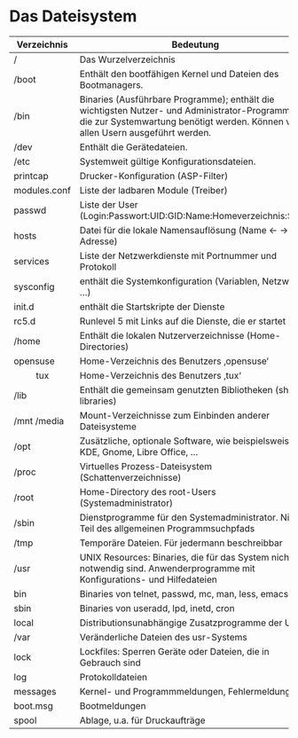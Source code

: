# Das Dateisystem
|Verzeichnis		|Bedeutung|
|-------------------|---------|
|/   				|Das Wurzelverzeichnis|
|/boot 				|Enthält den bootfähigen Kernel und Dateien des Bootmanagers.|
|/bin  				|Binaries (Ausführbare Programme); enthält die wichtigsten Nutzer- und Administrator-Programme, die zur Systemwartung benötigt werden. Können von allen Usern ausgeführt werden.|
|/dev  				|Enthält die Gerätedateien.|
|/etc  				|Systemweit gültige Konfigurationsdateien.|
|	printcap		|Drucker-Konfiguration (ASP-Filter)|
|	modules.conf	|Liste der ladbaren Module (Treiber)|
|	passwd			|Liste der User (Login:Passwort:UID:GID:Name:Homeverzeichnis:Shell)|
|	hosts			|Datei für die lokale Namensauflösung (Name <- -> IP-Adresse)|
|	services		|Liste der Netzwerkdienste mit Portnummer und Protokoll|
|	sysconfig		|enthält die Systemkonfiguration (Variablen, Netzwerk, …)|
|	init.d			|enthält die Startskripte der Dienste|
|		rc5.d		|Runlevel 5 mit Links auf die Dienste, die er startet|
|/home				|Enthält die lokalen Nutzerverzeichnisse (Home-Directories)|
|	opensuse		|Home-Verzeichnis des Benutzers ‚opensuse‘|
|<dd>tux				|Home-Verzeichnis des Benutzers ‚tux‘|
|/lib				|Enthält die gemeinsam genutzten Bibliotheken (shared libraries)|
|/mnt	/media		|Mount-Verzeichnisse zum Einbinden anderer Dateisysteme|
|/opt				|Zusätzliche, optionale Software, wie beispielsweise KDE, Gnome, Libre Office, …|
|/proc				|Virtuelles Prozess-Dateisystem (Schattenverzeichnisse)|
|/root				|Home-Directory des root-Users (Systemadministrator)|
|/sbin				|Dienstprogramme für den Systemadministrator. Nicht Teil des allgemeinen Programmsuchpfads|
|/tmp				|Temporäre Dateien. Für jedermann beschreibbar|
|/usr				|UNIX Resources: Binaries, die für das System nicht notwendig sind. Anwenderprogramme mit Konfigurations- und Hilfedateien|
|	bin				|Binaries von telnet, passwd, mc, man, less, emacs|
|	sbin			|Binaries von useradd, lpd, inetd, cron|
|	local			|Distributionsunabhängige Zusatzprogramme der User|
|/var				|Veränderliche Dateien des usr-Systems|
|	lock			|Lockfiles: Sperren Geräte oder Dateien, die in Gebrauch sind|
|	log				|Protokolldateien|
|		messages	|Kernel- und Programmmeldungen, Fehlermeldungen|
|		boot.msg	|Bootmeldungen|
|	spool			|Ablage, u.a. für Druckaufträge|